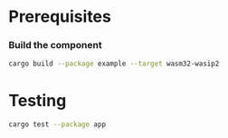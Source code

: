 # Prerequisites

### Build the component

```bash
cargo build --package example --target wasm32-wasip2
```

# Testing

```bash
cargo test --package app
```
